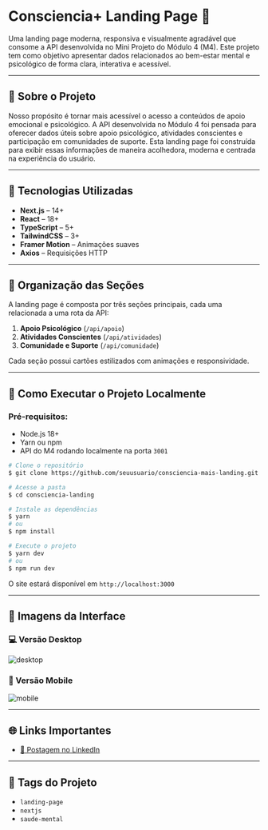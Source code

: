 # Consciencia+ Landing Page 🌿

Uma landing page moderna, responsiva e visualmente agradável que consome a API desenvolvida no Mini Projeto do Módulo 4 (M4). Este projeto tem como objetivo apresentar dados relacionados ao bem-estar mental e psicológico de forma clara, interativa e acessível.

---

## 🧠 Sobre o Projeto

Nosso propósito é tornar mais acessível o acesso a conteúdos de apoio emocional e psicológico. A API desenvolvida no Módulo 4 foi pensada para oferecer dados úteis sobre apoio psicológico, atividades conscientes e participação em comunidades de suporte. Esta landing page foi construída para exibir essas informações de maneira acolhedora, moderna e centrada na experiência do usuário.

---

## 🚀 Tecnologias Utilizadas

- **Next.js** – 14+
- **React** – 18+
- **TypeScript** – 5+
- **TailwindCSS** – 3+
- **Framer Motion** – Animações suaves
- **Axios** – Requisições HTTP

---

## 📂 Organização das Seções

A landing page é composta por três seções principais, cada uma relacionada a uma rota da API:

1. **Apoio Psicológico** (`/api/apoio`)
2. **Atividades Conscientes** (`/api/atividades`)
3. **Comunidade e Suporte** (`/api/comunidade`)

Cada seção possui cartões estilizados com animações e responsividade.

---

## 🔧 Como Executar o Projeto Localmente

### Pré-requisitos:
- Node.js 18+
- Yarn ou npm
- API do M4 rodando localmente na porta `3001`

```bash
# Clone o repositório
$ git clone https://github.com/seuusuario/consciencia-mais-landing.git

# Acesse a pasta
$ cd consciencia-landing

# Instale as dependências
$ yarn
# ou
$ npm install

# Execute o projeto
$ yarn dev
# ou
$ npm run dev
```

O site estará disponível em `http://localhost:3000`

---

## 📸 Imagens da Interface

### 💻 Versão Desktop
![desktop](./public/demo-desktop.png)

### 📱 Versão Mobile
![mobile](./public/demo-mobile.png)

---

## 🌐 Links Importantes
- [📢 Postagem no LinkedIn](https://www.linkedin.com/posts/jaiane-saiara_github-jaiane-saiaram5miniprojeto-activity-7348851672875462657-zJ_Y?utm_source=share&utm_medium=member_desktop&rcm=ACoAAEcW5WUBrk8pZRm1T8wL1Xp-rN79mSNiggk)

---

## 🧭 Tags do Projeto

- `landing-page`
- `nextjs`
- `saude-mental`


